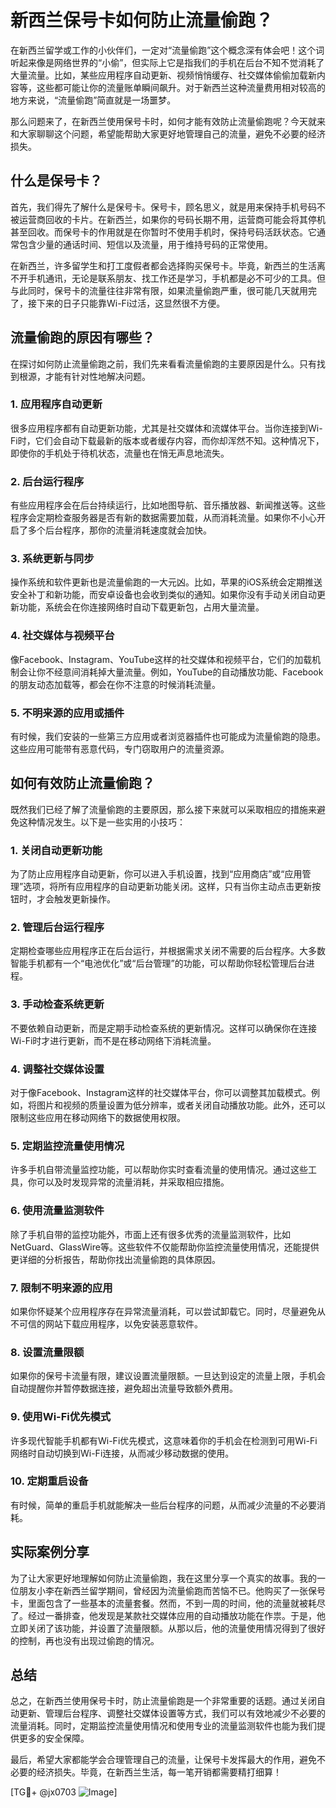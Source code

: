 # 新西兰保号卡如何防止流量偷跑？

在新西兰留学或工作的小伙伴们，一定对“流量偷跑”这个概念深有体会吧！这个词听起来像是网络世界的“小偷”，但实际上它是指我们的手机在后台不知不觉消耗了大量流量。比如，某些应用程序自动更新、视频悄悄缓存、社交媒体偷偷加载新内容等，这些都可能让你的流量账单瞬间飙升。对于新西兰这种流量费用相对较高的地方来说，“流量偷跑”简直就是一场噩梦。

那么问题来了，在新西兰使用保号卡时，如何才能有效防止流量偷跑呢？今天就来和大家聊聊这个问题，希望能帮助大家更好地管理自己的流量，避免不必要的经济损失。

## 什么是保号卡？

首先，我们得先了解什么是保号卡。保号卡，顾名思义，就是用来保持手机号码不被运营商回收的卡片。在新西兰，如果你的号码长期不用，运营商可能会将其停机甚至回收。而保号卡的作用就是在你暂时不使用手机时，保持号码活跃状态。它通常包含少量的通话时间、短信以及流量，用于维持号码的正常使用。

在新西兰，许多留学生和打工度假者都会选择购买保号卡。毕竟，新西兰的生活离不开手机通讯，无论是联系朋友、找工作还是学习，手机都是必不可少的工具。但与此同时，保号卡的流量往往非常有限，如果流量偷跑严重，很可能几天就用完了，接下来的日子只能靠Wi-Fi过活，这显然很不方便。

## 流量偷跑的原因有哪些？

在探讨如何防止流量偷跑之前，我们先来看看流量偷跑的主要原因是什么。只有找到根源，才能有针对性地解决问题。

### 1. 应用程序自动更新

很多应用程序都有自动更新功能，尤其是社交媒体和流媒体平台。当你连接到Wi-Fi时，它们会自动下载最新的版本或者缓存内容，而你却浑然不知。这种情况下，即使你的手机处于待机状态，流量也在悄无声息地流失。

### 2. 后台运行程序

有些应用程序会在后台持续运行，比如地图导航、音乐播放器、新闻推送等。这些程序会定期检查服务器是否有新的数据需要加载，从而消耗流量。如果你不小心开启了多个后台程序，那你的流量消耗速度就会加快。

### 3. 系统更新与同步

操作系统和软件更新也是流量偷跑的一大元凶。比如，苹果的iOS系统会定期推送安全补丁和新功能，而安卓设备也会收到类似的通知。如果你没有手动关闭自动更新功能，系统会在你连接网络时自动下载更新包，占用大量流量。

### 4. 社交媒体与视频平台

像Facebook、Instagram、YouTube这样的社交媒体和视频平台，它们的加载机制会让你不经意间消耗掉大量流量。例如，YouTube的自动播放功能、Facebook的朋友动态加载等，都会在你不注意的时候消耗流量。

### 5. 不明来源的应用或插件

有时候，我们安装的一些第三方应用或者浏览器插件也可能成为流量偷跑的隐患。这些应用可能带有恶意代码，专门窃取用户的流量资源。

## 如何有效防止流量偷跑？

既然我们已经了解了流量偷跑的主要原因，那么接下来就可以采取相应的措施来避免这种情况发生。以下是一些实用的小技巧：

### 1. 关闭自动更新功能

为了防止应用程序自动更新，你可以进入手机设置，找到“应用商店”或“应用管理”选项，将所有应用程序的自动更新功能关闭。这样，只有当你主动点击更新按钮时，才会触发更新操作。

### 2. 管理后台运行程序

定期检查哪些应用程序正在后台运行，并根据需求关闭不需要的后台程序。大多数智能手机都有一个“电池优化”或“后台管理”的功能，可以帮助你轻松管理后台进程。

### 3. 手动检查系统更新

不要依赖自动更新，而是定期手动检查系统的更新情况。这样可以确保你在连接Wi-Fi时才进行更新，而不是在移动网络下消耗流量。

### 4. 调整社交媒体设置

对于像Facebook、Instagram这样的社交媒体平台，你可以调整其加载模式。例如，将图片和视频的质量设置为低分辨率，或者关闭自动播放功能。此外，还可以限制这些应用在移动网络下的数据使用权限。

### 5. 定期监控流量使用情况

许多手机自带流量监控功能，可以帮助你实时查看流量的使用情况。通过这些工具，你可以及时发现异常的流量消耗，并采取相应措施。

### 6. 使用流量监测软件

除了手机自带的监控功能外，市面上还有很多优秀的流量监测软件，比如NetGuard、GlassWire等。这些软件不仅能帮助你监控流量使用情况，还能提供更详细的分析报告，帮助你找出流量偷跑的具体原因。

### 7. 限制不明来源的应用

如果你怀疑某个应用程序存在异常流量消耗，可以尝试卸载它。同时，尽量避免从不可信的网站下载应用程序，以免安装恶意软件。

### 8. 设置流量限额

如果你的保号卡流量有限，建议设置流量限额。一旦达到设定的流量上限，手机会自动提醒你并暂停数据连接，避免超出流量导致额外费用。

### 9. 使用Wi-Fi优先模式

许多现代智能手机都有Wi-Fi优先模式，这意味着你的手机会在检测到可用Wi-Fi网络时自动切换到Wi-Fi连接，从而减少移动数据的使用。

### 10. 定期重启设备

有时候，简单的重启手机就能解决一些后台程序的问题，从而减少流量的不必要消耗。

## 实际案例分享

为了让大家更好地理解如何防止流量偷跑，我在这里分享一个真实的故事。我的一位朋友小李在新西兰留学期间，曾经因为流量偷跑而苦恼不已。他购买了一张保号卡，里面包含了一些基本的流量套餐。然而，不到一周的时间，他的流量就被耗尽了。经过一番排查，他发现是某款社交媒体应用的自动播放功能在作祟。于是，他立即关闭了该功能，并设置了流量限额。从那以后，他的流量使用情况得到了很好的控制，再也没有出现过偷跑的情况。

## 总结

总之，在新西兰使用保号卡时，防止流量偷跑是一个非常重要的话题。通过关闭自动更新、管理后台程序、调整社交媒体设置等方式，我们可以有效地减少不必要的流量消耗。同时，定期监控流量使用情况和使用专业的流量监测软件也能为我们提供更多的安全保障。

最后，希望大家都能学会合理管理自己的流量，让保号卡发挥最大的作用，避免不必要的经济损失。毕竟，在新西兰生活，每一笔开销都需要精打细算！

[TG💪+ @jx0703 ![Image](https://github.com/user-attachments/assets/dbca1d08-cadb-493c-b0ec-ad6f7a83f270)]